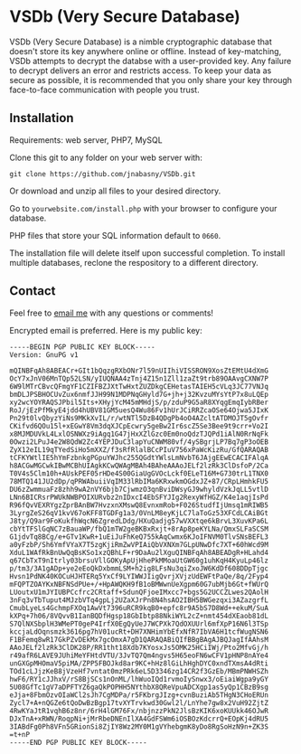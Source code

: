 # VSDb (Very Secure Database)

VSDb (Very Secure Database) is a nimble cryptographic database that doesn't store its key anywhere online or offline. Instead of key-matching, VSDb attempts to decrypt the databse with a user-provided key. Any failure to decrypt delivers an error and restricts access. To keep your data as secure as possible, it is recommended that you only share your key through face-to-face communication with people you trust.

## Installation

Requirements: web server, PHP7, MySQL

Clone this git to any folder on your web server with:
```
git clone https://github.com/jnabasny/VSDb.git
```
Or download and unzip all files to your desired directory.

Go to ```yourwebsite.com/install.php``` with your browser to configure your database.

PHP files that store your SQL information default to ```0660```.

The installation file will delete itself upon successful completion. To install multiple databases, reclone the respository to a different directory.

## Contact

Feel free to [email me](mailto:jnabasny@gmail.com) with any questions or comments!

Encrypted email is preferred. Here is my public key:
```
-----BEGIN PGP PUBLIC KEY BLOCK-----
Version: GnuPG v1

mQINBFqAh8ABEACr+GIt1bQqzgRXbONr7l59nUIIhiVISSRON9XosZtEMtU4dXmG
OcY7xJnV06MnTQp52LSN/yIUQNAA4zTnj4Z15n1Zll1zaZt9trb89OAAvgCXNW7P
6W9lMTrCBvcQFmgYF1CZIFBZJXtTwHxtZUZDkgCEHetasTAIEH5cVLq3JC77VNJq
bmDLJPSBHOCUvZux6nmfJJH99N1MDPNqGHyld7G+jh+j32KvzuMYsYtP7x8uLQEp
xy2wcYOYRAQSJPbil5Its+XHyjYcM45mMHdjS/p/zduP9G5aR8XYqgEmqIybRBer
RoJ/jEzPfMkyE4jdd4hUBV81GM5uesQ4Wu86Fv1hUrJCiRRZcaOSe64Ojwa5JIxK
Pn29t0lvQbyzYiNs9MKkXvIL/r/wtNTl5DzB4QDgPb4oO4AZcltATDMOJT5gOvfr
CKifvd6QOu15l+xEGwY8Vm3dqXJCpEcwry5geBw2Ir6scZ5Se3Bee9t9crr+Vo2I
x8MJMDUVkL4LxlOSNWXz9iAgq1G47jHxXZlGzc0Em0noQdzTJQPd1iAlN0RrNqFk
0Owzi2LPuJ4e2W8QdW2Zc4YEPJDuC3lapYuCNWM80vf/4ySBgrjLP7Bq7gP3oOEB
ZyX12eIL19qTYedSiHo5mXXZ/f3sRfRlalBCcPIuV756xPaWcKizRu/GfQARAQAB
tCFKYWtlIE5hYmFzbnkgPGpuYWJhc255QGdtYWlsLmNvbT6JAjgEEwECACIFAlqA
h8ACGwMGCwkIBwMCBhUIAgkKCwQWAgMBAh4BAheAAAoJELf2lzRk3ClDsfoP/2Ca
T0V4s5Clm10h+AUskPEF05rHDe4S00GiaUgGVOcLckf0ELeT16M+G730trL1TNX0
78MTQ141JU2dDp/qPRWAbuiiVqIM33lRbIMa6KRxwkmOGdxJZ+87/CRpLHmhkFU5
DU6zZwmmuaFz8zhh9wA2nVY6bjb7CjwmzO3qnBviDWsyGJ9whyldVzkJqLL5vtlD
LNn6BICRsrPWUkNWBPOIXURvbz2nIDxcI4EbSFYJIg2RexyWfHGZ/K4e1aqjIsPd
R96fQvVEXRYgzZprBAnBW7HvzxnXMswQ8EvnxmRob+F026StudfIjUmsq1mRIWB5
3LyrgZeS26qV1kvV67oKFF8TGDFg1a3/0VnLM8eyKjLC7laToGz53XFCdLCAiBGt
J8ty/Q9ar9FoKukfhWqcN6ZgredLDdg/HXuQadjg57wVXXtqe6kBrvL3XuvKPa6L
cbYtTFSlGqNC7zBauaWP/fbQ1mTW2geBKBxRxjt+8rAp8peKYLNa/QmxSLFaSCSM
G1jdvTq8BCg/e+GTv1KwR+1uEiJuFhKeQ755kAqCwmx6KJoIFNVM0TlvSNsBEFL3
a0yFzbP/Sh6YmfVYaX7T5zgKjiRmZwVPIAiQbVXNXm7GLpUNwDfc7XT+60hWcd9M
XduL1WAfRkBnUwQqBsKSo1xzQBhLF+r9DaAu2lXguQINBFqAh8ABEADgR+HLahd4
q67CbTxT9nItrly03brsuVllGOKyApUjHhePkMMoaUtGW60g1uhKqH4KyuLp46lz
p/tm3/3A1gADp+ye2eEoQkDxbmmLSM+h2ig8LFsNu3qiZxoJW6KdDf608DDpTjgc
Hvsn1PdNK40KOCuHJHTERq5YxCf9LYIWWJIigQvrjXVjzUdEWFtPaQe/8q/2Fyp4
mFQPTZOAYKxNBFNSdPUe+/+HpAWQKH9fB1oBMWwnUeXgpm60G7ubMjb6Gt+fWUrQ
LUoutxU1mJYIUBPCcfrc2CRtaff+SdunQFjoeIMxcc7+bgs5G2UCCZLwes2QAolH
3nFq3vTbTuput4MJzbVTq4gpLj2UZaXJrPn8N4hsAO2IBH5BWGezqxi3AZazgrfL
CmubLyeLs4GchmpFXOq1AwVt7396uRCR9kqB0+epfc8r9A5bS7D8Wd++ekuM/SuA
kXPq+7h06/8VQvvB1IanBQDfHgsp18GbIbtp88NkiWYL2cZ+nmt454dXEaob81dL
S7QlNXSbplH3WMePT0geP4IrfX0EgQyUeJ7WCPXk7QdOXUUrl6mfXpP16N6l3TSp
kccjaLdOqnsmzk3616pg7hV01ucRt+DH7XNHimYbEfxNfR7IbVA6H1tcfWugNSN6
F1BFemq8wR17GkPZvDEkMx7gcOmxA7gD1QARAQABiQIfBBgBAgAJBQJagIfAAhsM
AAoJELf2lzRk3ClDK28P/RR1tht18Xdb7KYosxJs5OMK25HCiIWj/Pto2MfvGj/h
r49afR6LAVE9JUhiMeYFHtdVTU/3JvTQ7Qm4ngvs5H65eoFN6wCFV1pHNP8nAYe4
unGXGpMHOmaV5piMA/ZPP5FBOJkd8ar9KC+hHz8lGiLhHghDYC0xndTXmsA4dRti
TOd1cLJjzKeB8jVzeHf7vntat0mzPRk6eL5D3346zg14CR2f3GzEb/MBmPNWHSZh
hwF6/RY1cJJhxV/rS8BjSCs1nOnML/lhWuoIQd1rvmoIySnwx3/oEiaiWgpa9yGY
5U08GfTc1gV7aDPFTYZ6gaQkPOPHH5NYthbX8QReVpuADCXgp1as5yQp1CBzB9sg
eJja+8FbmOzvOIaWCl2sJh7CgMDPa/r5FKbrgJIzg+cvnBuziAb5THgN3CHoERUn
Zycl7+A+nQGZe6tQoDwBzBgp17tvXYTrvkwd30Gwl2l/LnYhe7gw8x2VuH92ZjtZ
4RwKYaJtR1vqhB6z8nr/6rH4lGM76Fx/nbjnzzPkN2JlsBzKIK6xoKUUkk46OJwR
DJxTnA+xRWN/RoqpNi+jMrRbeDNEnIlXA4GdFSWm6iOSBOzKdcrrQ+EOpKj4dRU5
3IABdFg0Ph8VFn5GRionSi8ZjIY8Wz2MY0M1gVYhebgmK8yDo8RgSoHzN9n+ZK3S
=t+nP
-----END PGP PUBLIC KEY BLOCK-----
```
